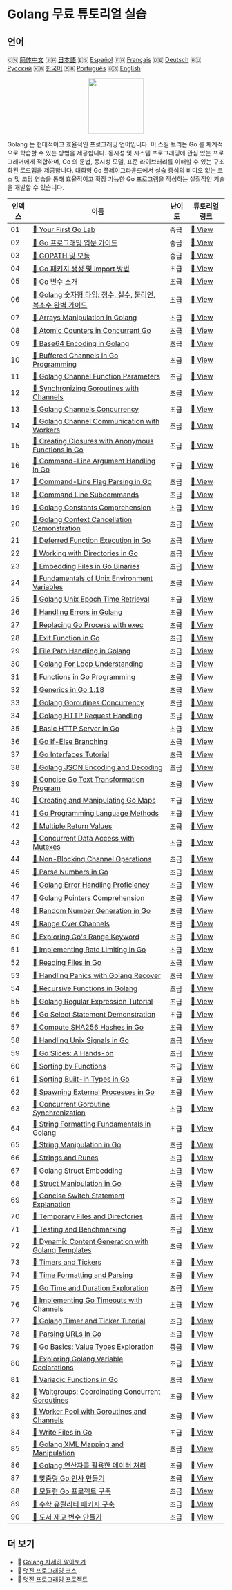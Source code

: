 # Golang 무료 튜토리얼 실습

## 언어

🇨🇳 [简体中文](README_zh.md) 🇯🇵 [日本語](README_ja.md) 🇪🇸 [Español](README_es.md) 🇫🇷 [Français](README_fr.md) 🇩🇪 [Deutsch](README_de.md) 🇷🇺 [Русский](README_ru.md) 🇰🇷 [한국어](README_ko.md) 🇧🇷 [Português](README_pt.md) 🇺🇸 [English](README.md) 

<div align="center">
<img width="128px" src="https://file.labex.io/path/YgASYacMNI6I.png">
</div>

Golang 는 현대적이고 효율적인 프로그래밍 언어입니다. 이 스킬 트리는 Go 를 체계적으로 학습할 수 있는 방법을 제공합니다. 동시성 및 시스템 프로그래밍에 관심 있는 프로그래머에게 적합하며, Go 의 문법, 동시성 모델, 표준 라이브러리를 이해할 수 있는 구조화된 로드맵을 제공합니다. 대화형 Go 플레이그라운드에서 실습 중심의 비디오 없는 코스 및 코딩 연습을 통해 효율적이고 확장 가능한 Go 프로그램을 작성하는 실질적인 기술을 개발할 수 있습니다.

|   인덱스 | 이름                                                                                                                                           | 난이도   | 튜토리얼 링크                                                                                      |
|----------|------------------------------------------------------------------------------------------------------------------------------------------------|----------|----------------------------------------------------------------------------------------------------|
|       01 | [📖 Your First Go Lab](https://labex.io/ko/tutorials/go-your-first-go-lab-92714)                                                               | 중급     | [🔗 View](https://labex.io/ko/tutorials/go-your-first-go-lab-92714)                                |
|       02 | [📖 Go 프로그래밍 입문 가이드](https://labex.io/ko/tutorials/go-beginner-s-guide-to-go-programming-149062)                                     | 중급     | [🔗 View](https://labex.io/ko/tutorials/go-beginner-s-guide-to-go-programming-149062)              |
|       03 | [📖 GOPATH 및 모듈](https://labex.io/ko/tutorials/go-gopath-and-module-149063)                                                                 | 중급     | [🔗 View](https://labex.io/ko/tutorials/go-gopath-and-module-149063)                               |
|       04 | [📖 Go 패키지 생성 및 import 방법](https://labex.io/ko/tutorials/go-creating-and-importing-go-packages-149064)                                 | 초급     | [🔗 View](https://labex.io/ko/tutorials/go-creating-and-importing-go-packages-149064)              |
|       05 | [📖 Go 변수 소개](https://labex.io/ko/tutorials/go-introduction-to-go-variables-149065)                                                        | 초급     | [🔗 View](https://labex.io/ko/tutorials/go-introduction-to-go-variables-149065)                    |
|       06 | [📖 Golang 숫자형 타입: 정수, 실수, 불리언, 복소수 완벽 가이드](https://labex.io/ko/tutorials/go-numerical-types-in-golang-149067)             | 초급     | [🔗 View](https://labex.io/ko/tutorials/go-numerical-types-in-golang-149067)                       |
|       07 | [📖 Arrays Manipulation in Golang](https://labex.io/ko/tutorials/go-arrays-manipulation-in-golang-15453)                                       | 초급     | [🔗 View](https://labex.io/ko/tutorials/go-arrays-manipulation-in-golang-15453)                    |
|       08 | [📖 Atomic Counters in Concurrent Go](https://labex.io/ko/tutorials/go-atomic-counters-in-concurrent-go-15454)                                 | 초급     | [🔗 View](https://labex.io/ko/tutorials/go-atomic-counters-in-concurrent-go-15454)                 |
|       09 | [📖 Base64 Encoding in Golang](https://labex.io/ko/tutorials/go-base64-encoding-in-golang-15455)                                               | 초급     | [🔗 View](https://labex.io/ko/tutorials/go-base64-encoding-in-golang-15455)                        |
|       10 | [📖 Buffered Channels in Go Programming](https://labex.io/ko/tutorials/go-buffered-channels-in-go-programming-15456)                           | 초급     | [🔗 View](https://labex.io/ko/tutorials/go-buffered-channels-in-go-programming-15456)              |
|       11 | [📖 Golang Channel Function Parameters](https://labex.io/ko/tutorials/go-golang-channel-function-parameters-15457)                             | 초급     | [🔗 View](https://labex.io/ko/tutorials/go-golang-channel-function-parameters-15457)               |
|       12 | [📖 Synchronizing Goroutines with Channels](https://labex.io/ko/tutorials/go-synchronizing-goroutines-with-channels-15458)                     | 초급     | [🔗 View](https://labex.io/ko/tutorials/go-synchronizing-goroutines-with-channels-15458)           |
|       13 | [📖 Golang Channels Concurrency](https://labex.io/ko/tutorials/go-golang-channels-concurrency-15459)                                           | 초급     | [🔗 View](https://labex.io/ko/tutorials/go-golang-channels-concurrency-15459)                      |
|       14 | [📖 Golang Channel Communication with Workers](https://labex.io/ko/tutorials/go-golang-channel-communication-with-workers-15460)               | 초급     | [🔗 View](https://labex.io/ko/tutorials/go-golang-channel-communication-with-workers-15460)        |
|       15 | [📖 Creating Closures with Anonymous Functions in Go](https://labex.io/ko/tutorials/go-creating-closures-with-anonymous-functions-in-go-15461) | 초급     | [🔗 View](https://labex.io/ko/tutorials/go-creating-closures-with-anonymous-functions-in-go-15461) |
|       16 | [📖 Command-Line Argument Handling in Go](https://labex.io/ko/tutorials/go-command-line-argument-handling-in-go-15462)                         | 초급     | [🔗 View](https://labex.io/ko/tutorials/go-command-line-argument-handling-in-go-15462)             |
|       17 | [📖 Command-Line Flag Parsing in Go](https://labex.io/ko/tutorials/go-command-line-flag-parsing-in-go-15463)                                   | 초급     | [🔗 View](https://labex.io/ko/tutorials/go-command-line-flag-parsing-in-go-15463)                  |
|       18 | [📖 Command Line Subcommands](https://labex.io/ko/tutorials/go-command-line-subcommands-15464)                                                 | 초급     | [🔗 View](https://labex.io/ko/tutorials/go-command-line-subcommands-15464)                         |
|       19 | [📖 Golang Constants Comprehension](https://labex.io/ko/tutorials/go-golang-constants-comprehension-15465)                                     | 초급     | [🔗 View](https://labex.io/ko/tutorials/go-golang-constants-comprehension-15465)                   |
|       20 | [📖 Golang Context Cancellation Demonstration](https://labex.io/ko/tutorials/go-golang-context-cancellation-demonstration-15466)               | 초급     | [🔗 View](https://labex.io/ko/tutorials/go-golang-context-cancellation-demonstration-15466)        |
|       21 | [📖 Deferred Function Execution in Go](https://labex.io/ko/tutorials/go-deferred-function-execution-in-go-15467)                               | 초급     | [🔗 View](https://labex.io/ko/tutorials/go-deferred-function-execution-in-go-15467)                |
|       22 | [📖 Working with Directories in Go](https://labex.io/ko/tutorials/go-working-with-directories-in-go-15468)                                     | 초급     | [🔗 View](https://labex.io/ko/tutorials/go-working-with-directories-in-go-15468)                   |
|       23 | [📖 Embedding Files in Go Binaries](https://labex.io/ko/tutorials/go-embedding-files-in-go-binaries-15469)                                     | 초급     | [🔗 View](https://labex.io/ko/tutorials/go-embedding-files-in-go-binaries-15469)                   |
|       24 | [📖 Fundamentals of Unix Environment Variables](https://labex.io/ko/tutorials/go-fundamentals-of-unix-environment-variables-15470)             | 초급     | [🔗 View](https://labex.io/ko/tutorials/go-fundamentals-of-unix-environment-variables-15470)       |
|       25 | [📖 Golang Unix Epoch Time Retrieval](https://labex.io/ko/tutorials/go-golang-unix-epoch-time-retrieval-15471)                                 | 초급     | [🔗 View](https://labex.io/ko/tutorials/go-golang-unix-epoch-time-retrieval-15471)                 |
|       26 | [📖 Handling Errors in Golang](https://labex.io/ko/tutorials/go-handling-errors-in-golang-15472)                                               | 초급     | [🔗 View](https://labex.io/ko/tutorials/go-handling-errors-in-golang-15472)                        |
|       27 | [📖 Replacing Go Process with exec](https://labex.io/ko/tutorials/go-replacing-go-process-with-exec-15473)                                     | 초급     | [🔗 View](https://labex.io/ko/tutorials/go-replacing-go-process-with-exec-15473)                   |
|       28 | [📖 Exit Function in Go](https://labex.io/ko/tutorials/go-exit-function-in-go-15474)                                                           | 초급     | [🔗 View](https://labex.io/ko/tutorials/go-exit-function-in-go-15474)                              |
|       29 | [📖 File Path Handling in Golang](https://labex.io/ko/tutorials/go-file-path-handling-in-golang-15475)                                         | 초급     | [🔗 View](https://labex.io/ko/tutorials/go-file-path-handling-in-golang-15475)                     |
|       30 | [📖 Golang For Loop Understanding](https://labex.io/ko/tutorials/go-golang-for-loop-understanding-15476)                                       | 초급     | [🔗 View](https://labex.io/ko/tutorials/go-golang-for-loop-understanding-15476)                    |
|       31 | [📖 Functions in Go Programming](https://labex.io/ko/tutorials/go-functions-in-go-programming-15477)                                           | 초급     | [🔗 View](https://labex.io/ko/tutorials/go-functions-in-go-programming-15477)                      |
|       32 | [📖 Generics in Go 1.18](https://labex.io/ko/tutorials/go-generics-in-go-1-18-15478)                                                           | 초급     | [🔗 View](https://labex.io/ko/tutorials/go-generics-in-go-1-18-15478)                              |
|       33 | [📖 Golang Goroutines Concurrency](https://labex.io/ko/tutorials/go-golang-goroutines-concurrency-15479)                                       | 초급     | [🔗 View](https://labex.io/ko/tutorials/go-golang-goroutines-concurrency-15479)                    |
|       34 | [📖 Golang HTTP Request Handling](https://labex.io/ko/tutorials/go-golang-http-request-handling-15481)                                         | 초급     | [🔗 View](https://labex.io/ko/tutorials/go-golang-http-request-handling-15481)                     |
|       35 | [📖 Basic HTTP Server in Go](https://labex.io/ko/tutorials/go-basic-http-server-in-go-15482)                                                   | 초급     | [🔗 View](https://labex.io/ko/tutorials/go-basic-http-server-in-go-15482)                          |
|       36 | [📖 Go If-Else Branching](https://labex.io/ko/tutorials/go-go-if-else-branching-15483)                                                         | 초급     | [🔗 View](https://labex.io/ko/tutorials/go-go-if-else-branching-15483)                             |
|       37 | [📖 Go Interfaces Tutorial](https://labex.io/ko/tutorials/go-go-interfaces-tutorial-15484)                                                     | 초급     | [🔗 View](https://labex.io/ko/tutorials/go-go-interfaces-tutorial-15484)                           |
|       38 | [📖 Golang JSON Encoding and Decoding](https://labex.io/ko/tutorials/go-golang-json-encoding-and-decoding-15485)                               | 초급     | [🔗 View](https://labex.io/ko/tutorials/go-golang-json-encoding-and-decoding-15485)                |
|       39 | [📖 Concise Go Text Transformation Program](https://labex.io/ko/tutorials/go-concise-go-text-transformation-program-15486)                     | 초급     | [🔗 View](https://labex.io/ko/tutorials/go-concise-go-text-transformation-program-15486)           |
|       40 | [📖 Creating and Manipulating Go Maps](https://labex.io/ko/tutorials/go-creating-and-manipulating-go-maps-15487)                               | 초급     | [🔗 View](https://labex.io/ko/tutorials/go-creating-and-manipulating-go-maps-15487)                |
|       41 | [📖 Go Programming Language Methods](https://labex.io/ko/tutorials/go-go-programming-language-methods-15488)                                   | 초급     | [🔗 View](https://labex.io/ko/tutorials/go-go-programming-language-methods-15488)                  |
|       42 | [📖 Multiple Return Values](https://labex.io/ko/tutorials/go-multiple-return-values-15489)                                                     | 초급     | [🔗 View](https://labex.io/ko/tutorials/go-multiple-return-values-15489)                           |
|       43 | [📖 Concurrent Data Access with Mutexes](https://labex.io/ko/tutorials/go-concurrent-data-access-with-mutexes-15490)                           | 초급     | [🔗 View](https://labex.io/ko/tutorials/go-concurrent-data-access-with-mutexes-15490)              |
|       44 | [📖 Non-Blocking Channel Operations](https://labex.io/ko/tutorials/go-non-blocking-channel-operations-15491)                                   | 초급     | [🔗 View](https://labex.io/ko/tutorials/go-non-blocking-channel-operations-15491)                  |
|       45 | [📖 Parse Numbers in Go](https://labex.io/ko/tutorials/go-parse-numbers-in-go-15492)                                                           | 초급     | [🔗 View](https://labex.io/ko/tutorials/go-parse-numbers-in-go-15492)                              |
|       46 | [📖 Golang Error Handling Proficiency](https://labex.io/ko/tutorials/go-golang-error-handling-proficiency-15493)                               | 초급     | [🔗 View](https://labex.io/ko/tutorials/go-golang-error-handling-proficiency-15493)                |
|       47 | [📖 Golang Pointers Comprehension](https://labex.io/ko/tutorials/go-golang-pointers-comprehension-15494)                                       | 초급     | [🔗 View](https://labex.io/ko/tutorials/go-golang-pointers-comprehension-15494)                    |
|       48 | [📖 Random Number Generation in Go](https://labex.io/ko/tutorials/go-random-number-generation-in-go-15495)                                     | 초급     | [🔗 View](https://labex.io/ko/tutorials/go-random-number-generation-in-go-15495)                   |
|       49 | [📖 Range Over Channels](https://labex.io/ko/tutorials/go-range-over-channels-15496)                                                           | 초급     | [🔗 View](https://labex.io/ko/tutorials/go-range-over-channels-15496)                              |
|       50 | [📖 Exploring Go's Range Keyword](https://labex.io/ko/tutorials/go-exploring-go-s-range-keyword-15497)                                         | 초급     | [🔗 View](https://labex.io/ko/tutorials/go-exploring-go-s-range-keyword-15497)                     |
|       51 | [📖 Implementing Rate Limiting in Go](https://labex.io/ko/tutorials/go-implementing-rate-limiting-in-go-15498)                                 | 초급     | [🔗 View](https://labex.io/ko/tutorials/go-implementing-rate-limiting-in-go-15498)                 |
|       52 | [📖 Reading Files in Go](https://labex.io/ko/tutorials/go-reading-files-in-go-15499)                                                           | 초급     | [🔗 View](https://labex.io/ko/tutorials/go-reading-files-in-go-15499)                              |
|       53 | [📖 Handling Panics with Golang Recover](https://labex.io/ko/tutorials/go-handling-panics-with-golang-recover-15500)                           | 초급     | [🔗 View](https://labex.io/ko/tutorials/go-handling-panics-with-golang-recover-15500)              |
|       54 | [📖 Recursive Functions in Golang](https://labex.io/ko/tutorials/go-recursive-functions-in-golang-15501)                                       | 초급     | [🔗 View](https://labex.io/ko/tutorials/go-recursive-functions-in-golang-15501)                    |
|       55 | [📖 Golang Regular Expression Tutorial](https://labex.io/ko/tutorials/go-golang-regular-expression-tutorial-15502)                             | 초급     | [🔗 View](https://labex.io/ko/tutorials/go-golang-regular-expression-tutorial-15502)               |
|       56 | [📖 Go Select Statement Demonstration](https://labex.io/ko/tutorials/go-go-select-statement-demonstration-15503)                               | 초급     | [🔗 View](https://labex.io/ko/tutorials/go-go-select-statement-demonstration-15503)                |
|       57 | [📖 Compute SHA256 Hashes in Go](https://labex.io/ko/tutorials/go-compute-sha256-hashes-in-go-15504)                                           | 초급     | [🔗 View](https://labex.io/ko/tutorials/go-compute-sha256-hashes-in-go-15504)                      |
|       58 | [📖 Handling Unix Signals in Go](https://labex.io/ko/tutorials/go-handling-unix-signals-in-go-15505)                                           | 초급     | [🔗 View](https://labex.io/ko/tutorials/go-handling-unix-signals-in-go-15505)                      |
|       59 | [📖 Go Slices: A Hands-on](https://labex.io/ko/tutorials/go-go-slices-a-hands-on-15506)                                                        | 초급     | [🔗 View](https://labex.io/ko/tutorials/go-go-slices-a-hands-on-15506)                             |
|       60 | [📖 Sorting by Functions](https://labex.io/ko/tutorials/go-sorting-by-functions-15507)                                                         | 초급     | [🔗 View](https://labex.io/ko/tutorials/go-sorting-by-functions-15507)                             |
|       61 | [📖 Sorting Built-in Types in Go](https://labex.io/ko/tutorials/go-sorting-built-in-types-in-go-15508)                                         | 초급     | [🔗 View](https://labex.io/ko/tutorials/go-sorting-built-in-types-in-go-15508)                     |
|       62 | [📖 Spawning External Processes in Go](https://labex.io/ko/tutorials/go-spawning-external-processes-in-go-15509)                               | 초급     | [🔗 View](https://labex.io/ko/tutorials/go-spawning-external-processes-in-go-15509)                |
|       63 | [📖 Concurrent Goroutine Synchronization](https://labex.io/ko/tutorials/go-concurrent-goroutine-synchronization-15510)                         | 초급     | [🔗 View](https://labex.io/ko/tutorials/go-concurrent-goroutine-synchronization-15510)             |
|       64 | [📖 String Formatting Fundamentals in Golang](https://labex.io/ko/tutorials/go-string-formatting-fundamentals-in-golang-15511)                 | 초급     | [🔗 View](https://labex.io/ko/tutorials/go-string-formatting-fundamentals-in-golang-15511)         |
|       65 | [📖 String Manipulation in Go](https://labex.io/ko/tutorials/go-string-manipulation-in-go-15512)                                               | 초급     | [🔗 View](https://labex.io/ko/tutorials/go-string-manipulation-in-go-15512)                        |
|       66 | [📖 Strings and Runes](https://labex.io/ko/tutorials/go-strings-and-runes-15513)                                                               | 초급     | [🔗 View](https://labex.io/ko/tutorials/go-strings-and-runes-15513)                                |
|       67 | [📖 Golang Struct Embedding](https://labex.io/ko/tutorials/go-golang-struct-embedding-15514)                                                   | 초급     | [🔗 View](https://labex.io/ko/tutorials/go-golang-struct-embedding-15514)                          |
|       68 | [📖 Struct Manipulation in Go](https://labex.io/ko/tutorials/go-struct-manipulation-in-go-15515)                                               | 초급     | [🔗 View](https://labex.io/ko/tutorials/go-struct-manipulation-in-go-15515)                        |
|       69 | [📖 Concise Switch Statement Explanation](https://labex.io/ko/tutorials/go-concise-switch-statement-explanation-15516)                         | 초급     | [🔗 View](https://labex.io/ko/tutorials/go-concise-switch-statement-explanation-15516)             |
|       70 | [📖 Temporary Files and Directories](https://labex.io/ko/tutorials/go-temporary-files-and-directories-15517)                                   | 초급     | [🔗 View](https://labex.io/ko/tutorials/go-temporary-files-and-directories-15517)                  |
|       71 | [📖 Testing and Benchmarking](https://labex.io/ko/tutorials/go-testing-and-benchmarking-15518)                                                 | 초급     | [🔗 View](https://labex.io/ko/tutorials/go-testing-and-benchmarking-15518)                         |
|       72 | [📖 Dynamic Content Generation with Golang Templates](https://labex.io/ko/tutorials/go-dynamic-content-generation-with-golang-templates-15519) | 초급     | [🔗 View](https://labex.io/ko/tutorials/go-dynamic-content-generation-with-golang-templates-15519) |
|       73 | [📖 Timers and Tickers](https://labex.io/ko/tutorials/go-timers-and-tickers-15520)                                                             | 초급     | [🔗 View](https://labex.io/ko/tutorials/go-timers-and-tickers-15520)                               |
|       74 | [📖 Time Formatting and Parsing](https://labex.io/ko/tutorials/go-time-formatting-and-parsing-15521)                                           | 초급     | [🔗 View](https://labex.io/ko/tutorials/go-time-formatting-and-parsing-15521)                      |
|       75 | [📖 Go Time and Duration Exploration](https://labex.io/ko/tutorials/go-go-time-and-duration-exploration-15522)                                 | 초급     | [🔗 View](https://labex.io/ko/tutorials/go-go-time-and-duration-exploration-15522)                 |
|       76 | [📖 Implementing Go Timeouts with Channels](https://labex.io/ko/tutorials/go-implementing-go-timeouts-with-channels-15523)                     | 초급     | [🔗 View](https://labex.io/ko/tutorials/go-implementing-go-timeouts-with-channels-15523)           |
|       77 | [📖 Golang Timer and Ticker Tutorial](https://labex.io/ko/tutorials/go-golang-timer-and-ticker-tutorial-15524)                                 | 초급     | [🔗 View](https://labex.io/ko/tutorials/go-golang-timer-and-ticker-tutorial-15524)                 |
|       78 | [📖 Parsing URLs in Go](https://labex.io/ko/tutorials/go-parsing-urls-in-go-15525)                                                             | 초급     | [🔗 View](https://labex.io/ko/tutorials/go-parsing-urls-in-go-15525)                               |
|       79 | [📖 Go Basics: Value Types Exploration](https://labex.io/ko/tutorials/go-go-basics-value-types-exploration-15526)                              | 중급     | [🔗 View](https://labex.io/ko/tutorials/go-go-basics-value-types-exploration-15526)                |
|       80 | [📖 Exploring Golang Variable Declarations](https://labex.io/ko/tutorials/go-exploring-golang-variable-declarations-15527)                     | 초급     | [🔗 View](https://labex.io/ko/tutorials/go-exploring-golang-variable-declarations-15527)           |
|       81 | [📖 Variadic Functions in Go](https://labex.io/ko/tutorials/go-variadic-functions-in-go-15528)                                                 | 초급     | [🔗 View](https://labex.io/ko/tutorials/go-variadic-functions-in-go-15528)                         |
|       82 | [📖 Waitgroups: Coordinating Concurrent Goroutines](https://labex.io/ko/tutorials/go-waitgroups-coordinating-concurrent-goroutines-15529)      | 초급     | [🔗 View](https://labex.io/ko/tutorials/go-waitgroups-coordinating-concurrent-goroutines-15529)    |
|       83 | [📖 Worker Pool with Goroutines and Channels](https://labex.io/ko/tutorials/go-worker-pool-with-goroutines-and-channels-15530)                 | 초급     | [🔗 View](https://labex.io/ko/tutorials/go-worker-pool-with-goroutines-and-channels-15530)         |
|       84 | [📖 Write Files in Go](https://labex.io/ko/tutorials/go-write-files-in-go-15531)                                                               | 초급     | [🔗 View](https://labex.io/ko/tutorials/go-write-files-in-go-15531)                                |
|       85 | [📖 Golang XML Mapping and Manipulation](https://labex.io/ko/tutorials/go-golang-xml-mapping-and-manipulation-15532)                           | 초급     | [🔗 View](https://labex.io/ko/tutorials/go-golang-xml-mapping-and-manipulation-15532)              |
|       86 | [📖 Golang 연산자를 활용한 데이터 처리](https://labex.io/ko/tutorials/go-data-processing-with-operators-in-golang-149066)                      | 초급     | [🔗 View](https://labex.io/ko/tutorials/go-data-processing-with-operators-in-golang-149066)        |
|       87 | [📖 맞춤형 Go 인사 만들기](https://labex.io/ko/tutorials/go-craft-a-personalized-go-greeting-435633)                                           | 초급     | [🔗 View](https://labex.io/ko/tutorials/go-craft-a-personalized-go-greeting-435633)                |
|       88 | [📖 모듈형 Go 프로젝트 구축](https://labex.io/ko/tutorials/go-build-a-modular-go-project-435640)                                               | 초급     | [🔗 View](https://labex.io/ko/tutorials/go-build-a-modular-go-project-435640)                      |
|       89 | [📖 수학 유틸리티 패키지 구축](https://labex.io/ko/tutorials/go-build-a-math-utility-package-435676)                                           | 초급     | [🔗 View](https://labex.io/ko/tutorials/go-build-a-math-utility-package-435676)                    |
|       90 | [📖 도서 재고 변수 만들기](https://labex.io/ko/tutorials/go-craft-book-inventory-variables-435684)                                             | 초급     | [🔗 View](https://labex.io/ko/tutorials/go-craft-book-inventory-variables-435684)                  |

## 더 보기

- 🔗 [Golang 자세히 알아보기](https://labex.io/ko/skilltrees/go)
- 🔗 [멋진 프로그래밍 코스](https://github.com/labex-labs/awesome-programming-courses)
- 🔗 [멋진 프로그래밍 프로젝트](https://github.com/labex-labs/awesome-programming-projects)

